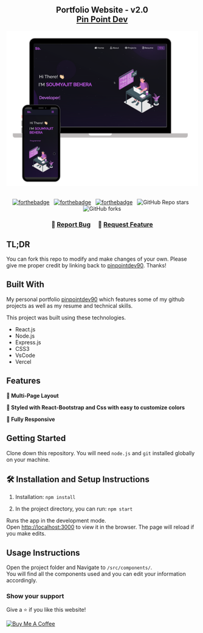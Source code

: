 <h2 align="center">
  Portfolio Website - v2.0<br/>
  <a href="" target="_blank">Pin Point Dev</a>
</h2>
<div align="center">
  <img alt="Demo" src="./Images/readme-img1.png" />
</div>

<br/>

<center>

[![forthebadge](https://forthebadge.com/images/badges/built-with-love.svg)](https://forthebadge.com) &nbsp;
[![forthebadge](https://forthebadge.com/images/badges/made-with-javascript.svg)](https://forthebadge.com) &nbsp;
[![forthebadge](https://forthebadge.com/images/badges/open-source.svg)](https://forthebadge.com) &nbsp;
![GitHub Repo stars](https://img.shields.io/github/stars/pinpointdev90/Portfolio?color=red&logo=github&style=for-the-badge) &nbsp;
![GitHub forks](https://img.shields.io/github/forks/pinpointdev90/Portfolio?color=red&logo=github&style=for-the-badge)

</center>

<h3 align="center">
    🔹
    <a href="https://github.com/pinpointdev90/Portfolio/issues">Report Bug</a> &nbsp; &nbsp;
    🔹
    <a href="https://github.com/pinpointdev90/Portfolio/issues">Request Feature</a>
</h3>

## TL;DR

You can fork this repo to modify and make changes of your own. Please give me proper credit by linking back to [pinpointdev90](https://github.com/pinpointdev90/Portfolio). Thanks!

## Built With

My personal portfolio <a href="https://github.com/pinpointdev90/portfolio" target="_blank">pinpointdev90</a> which features some of my github projects as well as my resume and technical skills.<br/>

This project was built using these technologies.

- React.js
- Node.js
- Express.js
- CSS3
- VsCode
- Vercel

## Features

**📖 Multi-Page Layout**

**🎨 Styled with React-Bootstrap and Css with easy to customize colors**

**📱 Fully Responsive**

## Getting Started

Clone down this repository. You will need `node.js` and `git` installed globally on your machine.

## 🛠 Installation and Setup Instructions

1. Installation: `npm install`

2. In the project directory, you can run: `npm start`

Runs the app in the development mode.\
Open [http://localhost:3000](http://localhost:3000) to view it in the browser.
The page will reload if you make edits.

## Usage Instructions

Open the project folder and Navigate to `/src/components/`. <br/>
You will find all the components used and you can edit your information accordingly.

### Show your support

Give a ⭐ if you like this website!

<a href="https://www.buymeacoffee.com/pinpointdev90" target="_blank"><img src="https://cdn.buymeacoffee.com/buttons/v2/default-violet.png" alt="Buy Me A Coffee" height= "60px" width= "217px" ></a>
